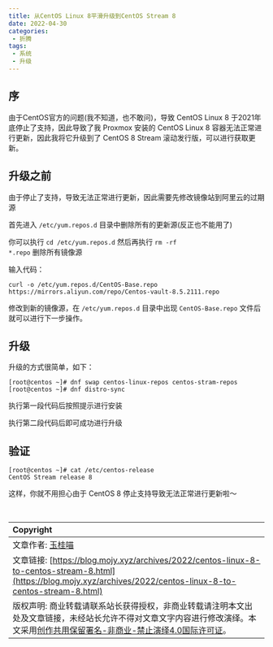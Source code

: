 ```yaml
---
title: 从CentOS Linux 8平滑升级到CentOS Stream 8
date: 2022-04-30
categories:
 - 折腾
tags:
 - 系统
 - 升级
---
```


## 序

由于CentOS官方的问题(我不知道，也不敢问)，导致 CentOS Linux 8 于2021年底停止了支持，因此导致了我 Proxmox 安装的 CentOS Linux 8 容器无法正常进行更新，因此我将它升级到了 CentOS 8 Stream 滚动发行版，可以进行获取更新。

## 升级之前
由于停止了支持，导致无法正常进行更新，因此需要先修改镜像站到阿里云的过期源

首先进入 <code>/etc/yum.repos.d</code> 目录中删除所有的更新源(反正也不能用了)

你可以执行 <code>cd /etc/yum.repos.d</code> 然后再执行 <code>rm -rf *.repo</code> 删除所有镜像源

输入代码：

```shell
curl -o /etc/yum.repos.d/CentOS-Base.repo https://mirrors.aliyun.com/repo/Centos-vault-8.5.2111.repo
```

修改到新的镜像源，在 <code>/etc/yum.repos.d</code> 目录中出现 <code>CentOS-Base.repo</code> 文件后就可以进行下一步操作。

## 升级

升级的方式很简单，如下：

```shell
[root@centos ~]# dnf swap centos-linux-repos centos-stram-repos
[root@centos ~]# dnf distro-sync
```

执行第一段代码后按照提示进行安装

执行第二段代码后即可成功进行升级

## 验证

```shell
[root@centos ~]# cat /etc/centos-release
CentOS Stream release 8
```

这样，你就不用担心由于 CentOS 8 停止支持导致无法正常进行更新啦～
            
<br>

| Copyright |
| :-----|
| 文章作者: <a href="mailto:abcd2890000456@126.com">玉桂喵</a> |
| 文章链接: [https://blog.mojy.xyz/archives/2022/centos-linux-8-to-centos-stream-8.html](https://blog.mojy.xyz/archives/2022/centos-linux-8-to-centos-stream-8.html) |
| 版权声明: 商业转载请联系站长获得授权，非商业转载请注明本文出处及文章链接，未经站长允许不得对文章文字内容进行修改演绎。本文采用[创作共用保留署名-非商业-禁止演绎4.0国际许可证](https://creativecommons.org/licenses/by-nc-nd/4.0/)。 |
